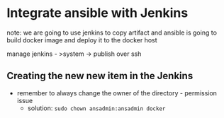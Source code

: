 # Integrate ansible with Jenkins

note: we are going to use jenkins to copy artifact and ansible is going to build docker image and deploy it to the docker host

manage jenkins - >system -> publish over ssh

## Creating the new new item in the Jenkins

- remember to always change the owner of the directory - permission issue
  - solution: `sudo chown ansadmin:ansadmin docker`

